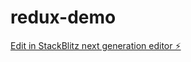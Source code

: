 # redux-demo

[Edit in StackBlitz next generation editor ⚡️](https://stackblitz.com/~/github.com/emrahkiziltan94/redux-demo)